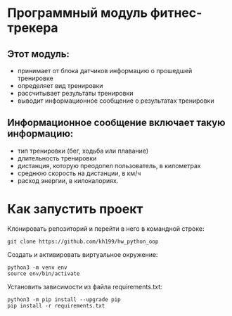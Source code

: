 # Программный модуль фитнес-трекера

## Этот модуль:
+ принимает от блока датчиков информацию о прошедшей тренировке
+ определяет вид тренировки
+ рассчитывает результаты тренировки
+ выводит информационное сообщение о результатах тренировки

## Информационное сообщение включает такую информацию:
+ тип тренировки (бег, ходьба или плавание)
+ длительность тренировки
+ дистанция, которую преодолел пользователь, в километрах
+ среднюю скорость на дистанции, в км/ч
+ расход энергии, в килокалориях.

# Как запустить проект
Клонировать репозиторий и перейти в него в командной строке:

```
git clone https://github.com/kh199/hw_python_oop
```

Cоздать и активировать виртуальное окружение:
```
python3 -m venv env
source env/bin/activate
```

Установить зависимости из файла requirements.txt:
```
python3 -m pip install --upgrade pip
pip install -r requirements.txt
```
